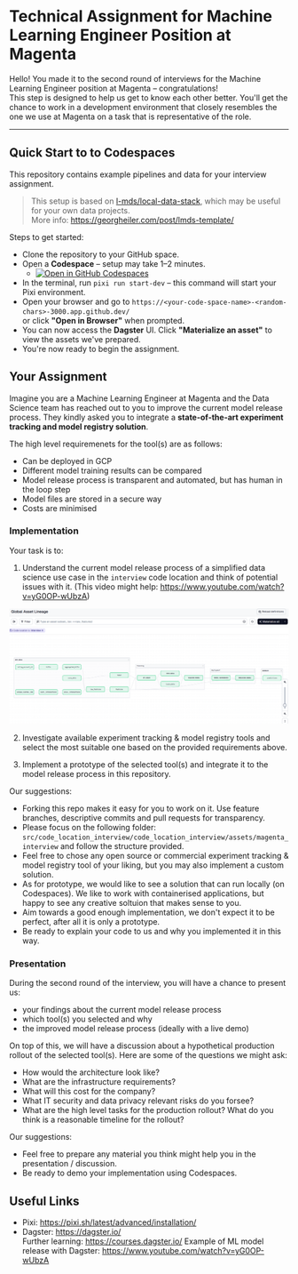 # Technical Assignment for Machine Learning Engineer Position at Magenta

Hello! You made it to the second round of interviews for the Machine Learning Engineer position at Magenta – congratulations!  
This step is designed to help us get to know each other better. You'll get the chance to work in a development environment that closely resembles the one we use at Magenta on a task that is representative of the role.

---

## Quick Start to to Codespaces

This repository contains example pipelines and data for your interview assignment.

> This setup is based on [l-mds/local-data-stack](https://github.com/l-mds/local-data-stack), which may be useful for your own data projects.  
> More info: https://georgheiler.com/post/lmds-template/

Steps to get started:

- Clone the repository to your GitHub space.
- Open a **Codespace** – setup may take 1–2 minutes.
  - <a href='https://codespaces.new/telekom/data-scientist-at-magenta'><img src='https://github.com/codespaces/badge.svg' alt='Open in GitHub Codespaces' style='max-width: 100%;'></a>
- In the terminal, run `pixi run start-dev` – this command will start your Pixi environment.
- Open your browser and go to `https://<your-code-space-name>-<random-chars>-3000.app.github.dev/`  
  or click **"Open in Browser"** when prompted.
- You can now access the **Dagster** UI. Click **"Materialize an asset"** to view the assets we've prepared.
- You're now ready to begin the assignment.


## Your Assignment

Imagine you are a Machine Learning Engineer at Magenta and the Data Science team has reached out to you to improve the current model release process. They kindly asked you to integrate a **state-of-the-art experiment tracking and model registry solution**.

The high level requiremenets for the tool(s) are as follows:
- Can be deployed in GCP
- Different model training results can be compared
- Model release process is transparent and automated, but has human in the loop step
- Model files are stored in a secure way
- Costs are minimised


### Implementation

Your task is to:

1. Understand the current model release process of a simplified data science use case in the `interview` code location and think of potential issues with it. (This video might help: https://www.youtube.com/watch?v=yG0OP-wUbzA)

![Assets in interview code location](interview_code_location.png)

2. Investigate available experiment tracking & model registry tools and select the most suitable one based on the provided requirements above.

3. Implement a prototype of the selected tool(s) and integrate it to the model release process in this repository.  


Our suggestions:

- Forking this repo makes it easy for you to work on it. Use feature branches, descriptive commits and pull requests for transparency.
- Please focus on the following folder: `src/code_location_interview/code_location_interview/assets/magenta_interview` and follow the structure provided.
- Feel free to chose any open source or commercial experiment tracking & model registry tool of your liking, but you may also implement a custom solution.
- As for prototype, we would like to see a solution that can run locally (on Codespaces). We like to work with containerised applications, but happy to see any creative soltuion that makes sense to you.
- Aim towards a good enough implementation, we don't expect it to be perfect, after all it is only a prototype.
- Be ready to explain your code to us and why you implemented it in this way.


### Presentation

During the second round of the interview, you will have a chance to present us:
- your findings about the current model release process
- which tool(s) you selected and why
- the improved model release process (ideally with a live demo)

On top of this, we will have a discussion about a hypothetical production rollout of the selected tool(s). 
Here are some of the questions we might ask:
- How would the architecture look like?
- What are the infrastructure requirements?
- What will this cost for the company?
- What IT security and data privacy relevant risks do you forsee?
- What are the high level tasks for the production rollout? What do you think is a reasonable timeline for the rollout?

Our suggestions:

- Feel free to prepare any material you think might help you in the presentation / discussion. 
- Be ready to demo your implementation using Codespaces. 

## Useful Links

- Pixi: https://pixi.sh/latest/advanced/installation/
- Dagster: https://dagster.io/  
  Further learning: https://courses.dagster.io/
  Example of ML model release with Dagster: https://www.youtube.com/watch?v=yG0OP-wUbzA
